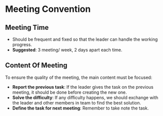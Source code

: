 # Meeting Convention

## Meeting Time

- Should be frequent and fixed so that the leader can handle the working progress.
- **Suggested**: 3 meeting/ week, 2 days apart each time.

## Content Of Meeting

To ensure the quality of the meeting, the main content must be focused:
- **Report the previous task**: If the leader gives the task on the previous meeting, it should be done before creating the new one.
- **Solve the difficulty**: If any difficulty happens, we should exchange with the leader and other members in team to find the best solution.
- **Define the task for next meeting**: Remember to take note the task.
